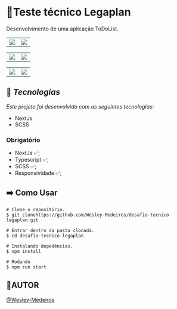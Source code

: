 # 📜Teste técnico Legaplan
Desenvolvimento de uma aplicação ToDoList.

<table>
  <tr>
    <td valign="top"><img src="https://github.com/user-attachments/assets/39ae47b8-4855-40d5-a3af-ffbe7935d363"/></td>
    <td valign="top"><img src="https://github.com/user-attachments/assets/8168b612-d02c-418b-ae90-43743c174f04"/></td>
  </tr>
</table>

<table>
  <tr>
    <td valign="top"><img src="https://github.com/user-attachments/assets/a3ac82b0-a5e5-421d-be13-8a418f08695a"/></td>
    <td valign="top"><img src="https://github.com/user-attachments/assets/e4385ac7-bde2-47f7-b795-ba7e07e965c0"/></td>
  </tr>
</table>

<table>
  <tr>
    <td valign="top">
      <img src="https://github.com/user-attachments/assets/2da0fcac-3ef6-4bfa-b0a4-63ecc3d4d8de"/>
    </td>
    <td valign="top"><img src="https://github.com/user-attachments/assets/84a8eb87-c5f8-4f07-956e-c428c50df625"/></td>
  </tr>
</table>


##  🚀 *Tecnologias*
*Este projeto foi desenvolvido com as seguintes tecnologias:*
 - NextJs
 - SCSS

### Obrigatório

- NextJs ✅;
- Typescript ✅;
- SCSS ✅;
- Responsividade ✅;

## :arrow_right: Como Usar

    # Clone o repositório.
    $ git clonehttps://github.com/Wesley-Medeiros/desafio-tecnico-legaplan.git
    
    # Entrar dentro da pasta clonada.
    $ cd desafio-tecnico-legaplan
    
    # Instalando depedências.
    $ npm install
    
    # Rodando
    $ npm run start

##   📝AUTOR
[@Wesley-Medeiros](https://github.com/Wesley-Medeiros/)
